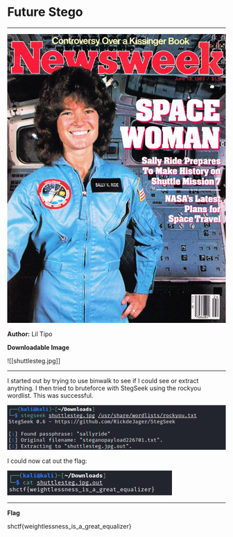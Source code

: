 # Future Stego
- - -
![](https://github.com/TheArchPirate/ctf-writeups/blob/main/Space-Heroes/images/sallyride.jpg?raw=true)

**Author:** Lil Tipo

**Downloadable Image**

![[shuttlesteg.jpg]]
- - -
I started out by trying to use binwalk to see if I could see or extract anything. I then tried to bruteforce with StegSeek using the rockyou wordlist. This was successful.

![](https://github.com/TheArchPirate/ctf-writeups/blob/main/Space-Heroes/images/stegseek-shuttlesteg.png?raw=true)

I could now cat out the flag:

![](https://github.com/TheArchPirate/ctf-writeups/blob/main/Space-Heroes/images/shuttlesteg-file.png?raw=true)

- - -
**Flag**

shctf{weightlessness_is_a_great_equalizer}
